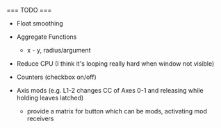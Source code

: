 === TODO ===

+ Float smoothing
+ Aggregate Functions
  + x - y, radius/argument
+ Reduce CPU (I think it's looping really hard when window not visible)

+ Counters (checkbox on/off)
+ Axis mods (e.g. L1-2 changes CC of Axes 0-1 and releasing while holding leaves latched)
  + provide a matrix for button which can be mods, activating mod receivers
